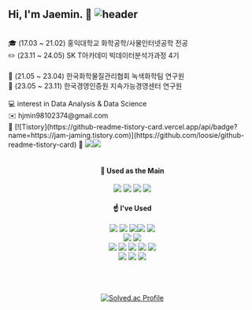 ## Hi, I'm Jaemin. :wave: ![header](https://capsule-render.vercel.app/api?type=rect&color=gradient&height=1)

<br/>
🎓 (17.03 ~ 21.02) 홍익대학교 화학공학/사물인터넷공학 전공  <br/>
✏️ (23.11 ~ 24.05) SK T아카데미 빅데이터분석가과정 4기  <br/>
 <br/>
🏢 (21.05 ~ 23.04) 한국화학물질관리협회 녹색화학팀 연구원 <br/>
🏢 (23.05 ~ 23.11) 한국경영인증원 지속가능경영센터 연구원  <br/>
<br/>
💻 interest in Data Analysis & Data Science <br/>
✉️ hjmin98102374@gmail.com  <br/>
🔗 [![Tistory](https://github-readme-tistory-card.vercel.app/api/badge?name=https://jam-jaming.tistory.com)](https://github.com/loosie/github-readme-tistory-card)
🔗 <a href="https://blog.naver.com/jam_jaming"><img src="https://img.shields.io/badge/Naver-03C75A?style=flat-square&logo=Naver&logoColor=white"/><a href="https://blog.naver.com/jam_jaming"><img src="https://img.shields.io/badge/Blog-03C75A?style=flat-square&logo=Blog&logoColor=white"/></a> 
 <br/>
 <br/>

 <div align="center"> 

#### 💪 Used as the Main
<img src="https://img.shields.io/badge/Python-3776AB?style=for-the-badge&logo=Python&logoColor=white">
<img src="https://img.shields.io/badge/Jupyter-F37626?style=for-the-badge&logo=Jupyter&logoColor=white">
<img src="https://img.shields.io/badge/GoogleColab-F9AB00?style=for-the-badge&logo=GoogleColab&logoColor=white">
<img src="https://img.shields.io/badge/VisualStudio-5C2D91?style=for-the-badge&logo=VisualStudio&logoColor=white">



#### ☝️ I've Used 
<img src="https://img.shields.io/badge/Python-3776AB?style=for-the-badge&logo=Python&logoColor=white">
<img src="https://img.shields.io/badge/Jupyter-F37626?style=for-the-badge&logo=Jupyter&logoColor=white"> <img src="https://img.shields.io/badge/GoogleColab-F9AB00?style=for-the-badge&logo=GoogleColab&logoColor=white"><img src="https://img.shields.io/badge/VisualStudio-5C2D91?style=for-the-badge&logo=VisualStudio&logoColor=white">
 <img src="https://img.shields.io/badge/Pycharm-000000?style=for-the-badge&logo=Pycharm&logoColor=white">
 <br/>
<img src="https://img.shields.io/badge/Tableau-E97627?style=for-the-badge&logo=Tableau&logoColor=white">
<img src="https://img.shields.io/badge/R-276DC3?style=for-the-badge&logo=R&logoColor=white">
 <br/>
<img src="https://img.shields.io/badge/MySQL-4479A1?style=for-the-badge&logo=MySQL&logoColor=white"> <img src="https://img.shields.io/badge/MariaDB-003545?style=for-the-badge&logo=MariaDB&logoColor=white"> <img src="https://img.shields.io/badge/AmazonAWS-232F3E?style=for-the-badge&logo=AmazonAWS&logoColor=white"> <img src="https://img.shields.io/badge/Qgis-589632?style=for-the-badge&logo=Qgis&logoColor=white"> <img src="https://img.shields.io/badge/MicrosoftExcel-217346?style=for-the-badge&logo=MicrosoftExcel&logoColor=white">
 <br/>
<img src="https://img.shields.io/badge/Github-181717?style=for-the-badge&logo=Github&logoColor=white"> 
<img src="https://img.shields.io/badge/Notion-000000?style=for-the-badge&logo=Notion&logoColor=white"> <img src="https://img.shields.io/badge/Slack-4A154B?style=for-the-badge&logo=Slack&logoColor=white">

 <br/>
 <br/>
 <br/>
 <br/>
 
[![Solved.ac Profile](http://mazassumnida.wtf/api/generate_badge?boj=jamjam98)](https://solved.ac/jamjam98)

<br/>
<br/>
<br/>
